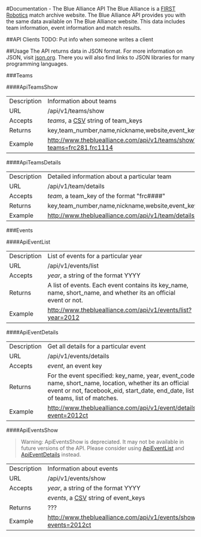 #Documentation - The Blue Alliance API
The Blue Alliance is a [FIRST Robotics](http://www.usfirst.org/) match archive website. The Blue Alliance API provides you with the same data available on The Blue Alliance website. This data includes team information, event information and match results.

##API Clients
TODO: Put info when someone writes a client

##Usage
The API returns data in JSON format. For more information on JSON, visit [json.org](http://www.json.org/). There you will also find links to JSON libraries for many programming languages.

###Teams

####ApiTeamsShow

<table>
     <tr>
          <td>Description</td>
          <td>Information about teams</td>
     </tr>
     <tr>
          <td>URL</td>
          <td>/api/v1/teams/show</td>
     </tr>
     <tr>
          <td>Accepts</td>
          <td><em>teams</em>, a <a href="http://en.wikipedia.org/wiki/Comma-separated_values">CSV</a> string of team_keys</td>
     </tr>
     <tr>
          <td>Returns</td>
          <td>key,team_number,name,nickname,website,event_keys,location</td>
     </tr>
     <tr>
          <td>Example</td>
          <td><a href="http://www.thebluealliance.com/api/v1/teams/show?teams=frc281,frc1114">http://www.thebluealliance.com/api/v1/teams/show?teams=frc281,frc1114</a></td>
     </tr>
</table>

####ApiTeamsDetails

<table>
     <tr>
          <td>Description</td>
          <td>Detailed information about a particular team</td>
     </tr>
     <tr>
          <td>URL</td>
          <td>/api/v1/team/details</td>
     </tr>
     <tr>
          <td>Accepts</td>
          <td><em>team</em>, a team_key of the format "frc####"</td>
     </tr>
     <tr>
          <td>Returns</td>
          <td>key,team_number,name,nickname,website,event_keys,location,locality,country,region</td>
     </tr>
     <tr>
          <td>Example</td>
          <td><a href="http://www.thebluealliance.com/api/v1/team/details?team=frc281">http://www.thebluealliance.com/api/v1/team/details?team=frc281</a></td>
     </tr>
</table>

###Events

<a name="ApiEventList"></a>
####ApiEventList

<table>
     <tr>
          <td>Description</td>
          <td>List of events for a particular year</td>
     </tr>
     <tr>
          <td>URL</td>
          <td>/api/v1/events/list</td>
     </tr>
     <tr>
          <td>Accepts</td>
          <td><em>year</em>, a string of the format YYYY</td>
     </tr>
     <tr>
          <td>Returns</td>
          <td>A list of events. Each event contains its key_name, name, short_name, and whether its an official event or not.</td>
     </tr>
     <tr>
          <td>Example</td>
          <td><a href="http://www.thebluealliance.com/api/v1/events/list?year=2012">http://www.thebluealliance.com/api/v1/events/list?year=2012</a></td>
     </tr>
</table>

<a name="ApiEventDetails"></a>
####ApiEventDetails

<table>
     <tr>
          <td>Description</td>
          <td>Get all details for a particular event</td>
     </tr>
     <tr>
          <td>URL</td>
          <td>/api/v1/events/details</td>
     </tr>
     <tr>
          <td>Accepts</td>
          <td><em>event</em>, an event key</td>
     </tr>
     <tr>
          <td>Returns</td>
          <td>For the event specified: key_name, year, event_code, name, short_name, location, whether its an official event or not, facebook_eid, start_date, end_date, list of teams, list of matches.</td>
     </tr>
     <tr>
          <td>Example</td>
          <td><a href="http://www.thebluealliance.com/api/v1/event/details?event=2012ct">http://www.thebluealliance.com/api/v1/event/details?event=2012ct</a></td>
     </tr>
</table>

####ApiEventsShow

> Warning: ApiEventsShow is depreciated. It may not be available in future versions of the API. Please consider using [ApiEventList](#ApiEventList) and [ApiEventDetails](#ApiEventDetails) instead.

<table>
     <tr>
          <td>Description</td>
          <td>Information about events</td>
     </tr>
     <tr>
          <td>URL</td>
          <td>/api/v1/events/show</td>
     </tr>
     <tr>
          <td>Accepts</td>
          <td><em>year</em>, a string of the format YYYY</td>
     </tr>
     <tr>
          <td></td>
          <td><em>events</em>, a <a href="http://en.wikipedia.org/wiki/Comma-separated_values">CSV</a> string of event_keys</td> 
     </tr>
     <tr>
          <td>Returns</td>
          <td>???</td>
     </tr>
     <tr>
          <td>Example</td>
          <td><a href="http://www.thebluealliance.com/api/v1/events/show?events=2012ct">http://www.thebluealliance.com/api/v1/events/show?events=2012ct</a></td>
     </tr>
</table>